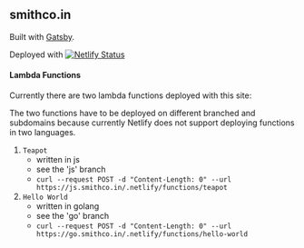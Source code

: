 ## smithco.in

Built with [Gatsby](https://www.gatsbyjs.org).

Deployed with [![Netlify Status](https://api.netlify.com/api/v1/badges/7352032f-db5d-4485-a228-a6f3f3b0e548/deploy-status)](https://app.netlify.com/sites/smithcoin/deploys)


#### Lambda Functions

Currently there are two lambda functions deployed with this site:

The two functions have to be deployed on different branched and subdomains because currently Netlify does not support deploying functions in two languages.

1. `Teapot`
    * written in js
    * see the 'js' branch
    * `curl --request POST -d "Content-Length: 0" --url https://js.smithco.in/.netlify/functions/teapot`
2. `Hello World`
    * written in golang
    * see the 'go' branch
    * `curl --request POST -d "Content-Length: 0" --url https://go.smithco.in/.netlify/functions/hello-world`